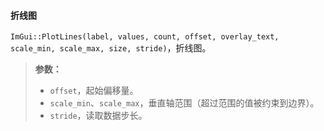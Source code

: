 #### 折线图

`ImGui::PlotLines(label, values, count, offset, overlay_text, scale_min, scale_max, size, stride)`，折线图。

>   **参数：**
>
>   *   `offset`，起始偏移量。
>   *   `scale_min`、`scale_max`，垂直轴范围（超过范围的值被约束到边界）。
>   *   `stride`，读取数据步长。

